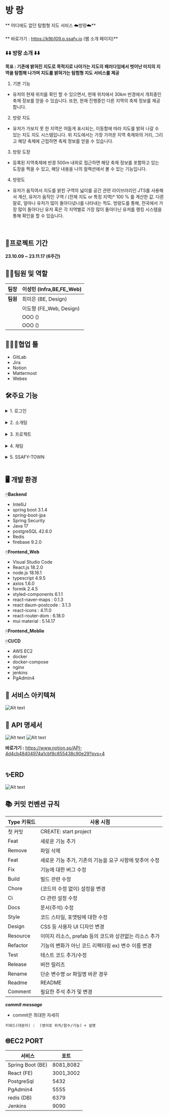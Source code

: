  # 방 랑 
** 어디에도 없던 탐험형 지도 서비스 ☁️방랑☁️**<br><br>
** 바로가기 : https://k9b109.p.ssafy.io (웹 소개 페이지)** 
<br>

### ⬇️⬇️ 방랑 소개 ⬇️⬇️


**목표 : 기존에 밝혀진 지도로 목적지로 나아가는 지도의 패러다임에서 벗어난
				 미지의 지역을 탐험해 나가며 지도를 밝혀가는 탐험형 지도 서비스를 제공**

1. 기본 기능

 - 유저의 현재 위치를 확인 할 수 있으면서, 현재 위치에서 30km 반경에서 개최중인 축제
	 정보를 얻을 수 있습니다. 또한, 현재 진행중인 다른 지역의 축제 정보를 제공합니다.

2. 방랑 지도

 - 유저가 가보지 못 한 지역은 어둡게 표시되는, 이동함에 따라 지도를 밝혀 나갈 수 있는 지도
	 지도 시스템입니다. 위 지도에서는 가장 가까운 지역 축제와의 거리, 그리고 해당 축제에
   근접하면 축제 정보를 얻을 수 있습니다.

3. 방랑 도장

 - 등록된 지역축제에 반경 500m 내외로 접근하면 해당 축제 정보를 포함하고 있는 도장을 
	 찍을 수 있고, 해당 내용을 나의 컬렉션에서 볼 수 있는 기능입니다.

4. 방랑도

 - 유저가 움직여서 지도를 밝힌 구역의 넓이를 공간 관련 라이브러리인 JTS를 사용해서 계산,
	 유저가 움직인 구역 / (전체 지도 or 특정 지역)* 100 % 를 계산한 값.
	 다른말로, 얼마나 유저가 많이 돌아다녔나를 나타내는 척도.
	 방랑도를 통해, 전국에서 가장 많이 돌아다닌 유저 혹은 각 지역별로 가장 많이 돌아다닌
	 유저를 랭킹 시스템을 통해 확인을 할 수 있습니다.
<br>


## 📅프로젝트 기간

**23.10.09 ~ 23.11.17 (6주간)**

## 🧝‍♂️팀원 및 역할

| **팀장** | 이성민 (Infra,BE,FE_Web)   |
|----------|---------------------|
| **팀원** | 최미은 (BE, Design) |
|          | 이도형 (FE_Web, Design) |
|          | OOO () |
|          | OOO () |

## 👨‍👩‍👧협업 툴

- GitLab
- Jira
- Notion
- Mattermost
- Webex


## 🛠️주요 기능

<details>
<summary>1. 로그인</summary>

![Alt text](readme사진/image-3.png)
![Alt text](readme사진/image-21.png)
![Alt text](readme사진/image-22.png)
</details></br>

<details>
<summary>2. 소개팅</summary>

![Alt text](readme사진/image-4.png)
![Alt text](readme사진/image-7.png)
![Alt text](readme사진/image-6.png)
</details></br>

<details>
<summary>3. 프로젝트</summary>
![Alt text](readme사진/image-8.png)
![Alt text](readme사진/image-9.png)
![Alt text](readme사진/image-10.png)
![Alt text](readme사진/image-11.png)
</details></br>

<details>
<summary>4. 채팅</summary>
![Alt text](readme사진/image-12.png)
![Alt text](readme사진/image-13.png)
![Alt text](readme사진/image-14.png)
</details></br>

<details>
<summary>5. SSAFY-TOWN</summary>
![Alt text](readme사진/image-15.png)
![Alt text](readme사진/image-20.png)
![Alt text](readme사진/image-16.png)
![Alt text](readme사진/image-17.png)
![Alt text](readme사진/image-18.png)
![Alt text](readme사진/image-19.png)
</details></br>

## 🖥️ 개발 환경

🖱**Backend**

- IntelliJ
- spring boot 3.1.4
- spring-boot-jpa
- Spring Security
- Java 17
- postgreSQL 42.6.0
- Redis
- firebase 9.2.0

🖱**Frontend_Web**

- Visual Studio Code
- React.js 18.2.0
- node.js 18.16.1
- typescript 4.9.5
- axios 1.6.0
- formik 2.4.5
- styled-components 6.1.1
- react-naver-maps : 0.1.3
- react daum-postcode : 3.1.3
- react-icons : 4.11.0
- react-router-dom : 6.18.0
- mui material : 5.14.17

🖱**Frontend_Moblie**



🖱**CI/CD**

- AWS EC2
- docker
- docker-compose
- nginx
- jenkins
- PgAdmin4

## 🔧 서비스 아키텍쳐

![Alt text](readmeImg/SystenArchitecture.png)

## 📑 API 명세서

![Alt text](readmeImg/api1.png)
![Alt text](readmeImg/api2.png)


**바로가기 :**
https://www.notion.so/API-4d4cb48404974a1cbf8c855438c90e29?pvs=4
<br><br>

## ✨ERD

![Alt text](readme사진/image.png)

## 📚 커밋 컨벤션 규칙

| Type 키워드 | 사용 시점 |
| --- | --- |
| 첫 커밋 | CREATE: start project |
| Feat | 새로운 기능 추가 |
| Remove | 파일 삭제 |
| Feat | 새로운 기능 추가, 기존의 기능을 요구 사항에 맞추어 수정 |
| Fix | 기능에 대한 버그 수정 |
| Build | 빌드 관련 수정 |
| Chore | (코드의 수정 없이) 설정을 변경 |
| Ci | CI 관련 설정 수정 |
| Docs | 문서(주석) 수정 |
| Style | 코드 스타일, 포맷팅에 대한 수정 |
| Design | CSS 등 사용자 UI 디자인 변경 |
| Resource | 이미지 리소스, prefab 등의 코드와 상관없는 리소스 추가 |
| Refactor | 기능의 변화가 아닌 코드 리팩터링 ex) 변수 이름 변경 |
| Test | 테스트 코드 추가/수정 |
| Release | 버전 릴리즈 |
| Rename | 단순 변수명 or 파일명 바꾼 경우 |
| Readme | README |
| Comment | 필요한 주석 추가 및 변경 |
 ***commit message***
  - commit은 최대한 자세히

`키워드(대문자) :  (영어로 위치/함수/기능) + 설명`

## 🌐EC2 PORT

| 서비스              | 포트  |
|---------------------|-------|
| Spring Boot (BE)    | 8081,8082  |
| React (FE)          | 3001,3002  |
| PostgreSql          | 5432  |
| PgAdmin4            | 5555  |
| redis (DB)          | 6379  |
| Jenkins             | 9090  |


